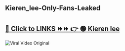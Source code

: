 
 ## Kieren_lee-Only-Fans-Leaked

# <h2><a href="https://clipsfans.com/Kieren_lee&ref=git">🔗 Click to LINKS ⏩⏩ 👉 🟢 Kieren lee </a></h2>

<a href="https://clipsfans.com/Kieren_lee&ref=git" rel="nofollow" data-target="animated-image.originalLink"><img src="https://i.ibb.co.com/xMMVF88/686577567.gif" alt="Viral Video Original" style="max-width: 100%; display: inline-block;" data-target="animated-image.originalImage"></a>
